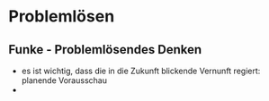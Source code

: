 # Problemlösen

## Funke - Problemlösendes Denken

+ es ist wichtig, dass die in die Zukunft blickende Vernunft regiert: planende Vorausschau
+ 